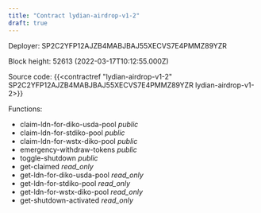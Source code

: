 ```yaml
---
title: "Contract lydian-airdrop-v1-2"
draft: true
---
```

Deployer: SP2C2YFP12AJZB4MABJBAJ55XECVS7E4PMMZ89YZR


 



Block height: 52613 (2022-03-17T10:12:55.000Z)

Source code: {{<contractref "lydian-airdrop-v1-2" SP2C2YFP12AJZB4MABJBAJ55XECVS7E4PMMZ89YZR lydian-airdrop-v1-2>}}

Functions:

* claim-ldn-for-diko-usda-pool _public_
* claim-ldn-for-stdiko-pool _public_
* claim-ldn-for-wstx-diko-pool _public_
* emergency-withdraw-tokens _public_
* toggle-shutdown _public_
* get-claimed _read_only_
* get-ldn-for-diko-usda-pool _read_only_
* get-ldn-for-stdiko-pool _read_only_
* get-ldn-for-wstx-diko-pool _read_only_
* get-shutdown-activated _read_only_
